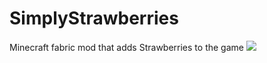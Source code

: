 # SimplyStrawberries
Minecraft fabric mod that adds Strawberries to the game
[![](http://cf.way2muchnoise.eu/versions/363572.svg)](https://minecraft.curseforge.com/projects/simply_strawberries)
